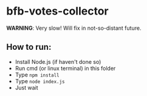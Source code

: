 # bfb-votes-collector

**WARNING**: Very slow! Will fix in not-so-distant future.

## How to run:

* Install Node.js (if haven't done so)
* Run cmd (or linux terminal) in this folder
* Type `npm install`
* Type `node index.js`
* Just wait

